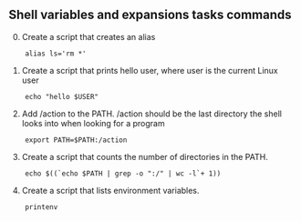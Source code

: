 ## Shell variables and expansions tasks commands
0. Create a script that creates an alias
```
	alias ls='rm *'
```
1. Create a script that prints hello user, where user is the current Linux user
```
	echo "hello $USER"
``` 
2. Add /action to the PATH. /action should be the last directory the shell looks into when looking for a program
```
	export PATH=$PATH:/action	
```
3. Create a script that counts the number of directories in the PATH.
```
	echo $((`echo $PATH | grep -o ":/" | wc -l`+ 1))
```
4. Create a script that lists environment variables.
```
	printenv
```
